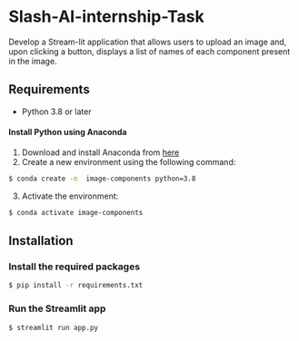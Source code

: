 # Slash-AI-internship-Task
Develop a Stream-lit application that allows users to upload an image and, upon clicking a button, displays a list of names of each component present in the image.

## Requirements
- Python 3.8 or later
#### Install Python using Anaconda
1) Download and install Anaconda from [here](https://docs.anaconda.com/anaconda/install/windows/)
2) Create a new environment using the following command:
```bash
$ conda create -n  image-components python=3.8
```
3) Activate the environment:
```bash
$ conda activate image-components
```
## Installation
### Install the required packages

```bash
$ pip install -r requirements.txt
```

### Run the Streamlit app
```bash
$ streamlit run app.py
```
